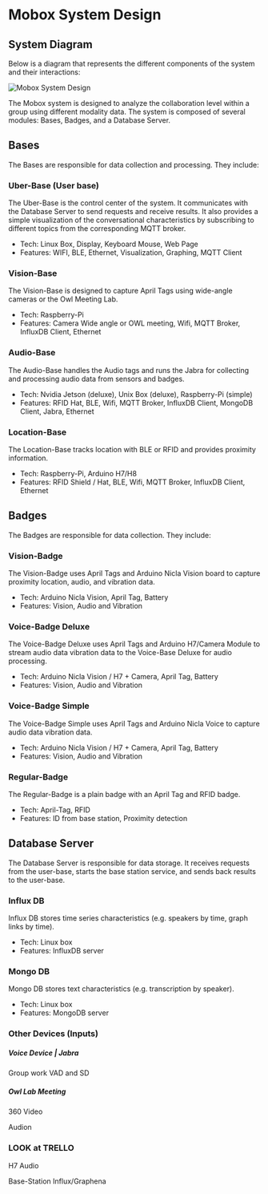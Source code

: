 # Mobox System Design

## System Diagram

Below is a diagram that represents the different components of the system and their interactions:

![Mobox System Design](https://kroki.io/graphviz/svg/eNqlVNtu2zAMfe9XEHnaABdbdu0wZEBd79IhA9pcvIdgGGSbdYQqVkDJXYrC_z7achIls7cBfbNJHp0j6pCZzEmsl_AZHk6ARHGbSRrNwvcnUOgMYWGWYo2jRG9-cMiUiatOVWks0s_nNUqJBNVoEAqDZsBVqVaaRokqsQsy9CDzBOm0xsGTuUGChD-f7o9QMl_a9px5CIsW9R0TuBI5BvDtejaDCyWxsINaX9XB98Lji6WRumgYj1hyQiw4FO9pLsQKSbQkIelbpAAuixtVbqLwX6wvPdbzMpO6izTVJBSHzvekk0-XEXwRNoBw_PHv3JzVRa69_68iIdEr6ZUnaaxTYXtacY9K6V8cGx_Jmi4lqgye_ae-VkiXlNcHtsly3zfbl_gD9KbrIRnb7Ze4ye0u4AABNG8Bosggltysuge9DXvrE2qZouODCPma_QZy6Ucxn_UwT-VqrfpcFIcu_Sjmdx7zBPNSCers8s4kk8M-s01uSK-aSQZjG7IArkhv5Erae8jQYuop6NIw9LdKJKxoDpsi3SHtZRBmnevF3y_OkRCFnr20qnE7ry4OSjlgHE9fg4b-PmkG8OB4IxWj-Xc7mwu_9Pj4qtlrpx_ggfcObwGeuJ2OFlC5pcQ1ztFuXThI67Ttw1duZjk3aUur33L07Qg=)


The Mobox system is designed to analyze the collaboration level within a group using different modality data. The system is composed of several modules: Bases, Badges, and a Database Server. 

## Bases

The Bases are responsible for data collection and processing. They include:

### Uber-Base (User base)

The Uber-Base is the control center of the system. It communicates with the Database Server to send requests and receive results. It also provides a simple visualization of the conversational characteristics by subscribing to different topics from the corresponding MQTT broker. 

- Tech: Linux Box, Display, Keyboard Mouse, Web Page
- Features: WIFI, BLE, Ethernet, Visualization, Graphing, MQTT Client

### Vision-Base

The Vision-Base is designed to capture April Tags using wide-angle cameras or the Owl Meeting Lab. 

- Tech: Raspberry-Pi
- Features: Camera Wide angle or OWL meeting, Wifi, MQTT Broker, InfluxDB Client, Ethernet

### Audio-Base

The Audio-Base handles the Audio tags and runs the Jabra for collecting and processing audio data from sensors and badges. 

- Tech: Nvidia Jetson (deluxe), Unix Box (deluxe), Raspberry-Pi (simple)
- Features: RFID Hat, BLE, Wifi, MQTT Broker, InfluxDB Client, MongoDB Client, Jabra, Ethernet

### Location-Base

The Location-Base tracks location with BLE or RFID and provides proximity information. 

- Tech: Raspberry-Pi, Arduino H7/H8
- Features: RFID Shield / Hat, BLE, Wifi, MQTT Broker, InfluxDB Client, Ethernet

## Badges

The Badges are responsible for data collection. They include:

### Vision-Badge

The Vision-Badge uses April Tags and Arduino Nicla Vision board to capture proximity location, audio, and vibration data.

- Tech: Arduino Nicla Vision, April Tag, Battery
- Features: Vision, Audio and Vibration

### Voice-Badge Deluxe

The Voice-Badge Deluxe uses April Tags and Arduino H7/Camera Module to stream audio data vibration data to the Voice-Base Deluxe for audio processing.

- Tech: Arduino Nicla Vision / H7 + Camera, April Tag, Battery
- Features: Vision, Audio and Vibration

### Voice-Badge Simple

The Voice-Badge Simple uses April Tags and Arduino Nicla Voice to capture audio data vibration data.

- Tech: Arduino Nicla Vision / H7 + Camera, April Tag, Battery
- Features: Vision, Audio and Vibration

### Regular-Badge

The Regular-Badge is a plain badge with an April Tag and RFID badge.

- Tech: April-Tag, RFID
- Features: ID from base station, Proximity detection

## Database Server

The Database Server is responsible for data storage. It receives requests from the user-base, starts the base station service, and sends back results to the user-base.

### Influx DB

Influx DB stores time series characteristics (e.g. speakers by time, graph links by time).

- Tech: Linux box
- Features: InfluxDB server

### Mongo DB

Mongo DB stores text characteristics (e.g. transcription by speaker).

- Tech: Linux box
- Features: MongoDB server

### **Other Devices (Inputs)**

##### *Voice Device | Jabra*

Group work VAD and SD

##### *Owl Lab Meeting*

360 Video

Audion



### **LOOK at TRELLO**

H7 Audio

Base-Station Influx/Graphena



